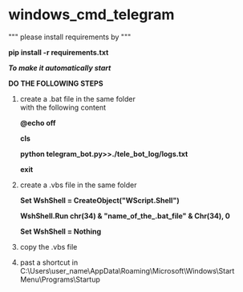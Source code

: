 # windows_cmd_telegram

"""
please install requirements by
"""


**pip install -r requirements.txt**

**_To make it automatically start_**


**DO THE FOLLOWING STEPS**
1. create a .bat file in the same folder  
   with the following content
   
   **@echo off**
   
   **cls**
   
   **python telegram_bot.py>>./tele_bot_log/logs.txt**
   
   **exit**
   
   
 2. create a .vbs file in the same folder 

    **Set WshShell = CreateObject("WScript.Shell")**
    
    **WshShell.Run chr(34) & "name_of_the_.bat_file" & Chr(34), 0**
    
    **Set WshShell = Nothing**
    

3. copy the .vbs file 
4. past a shortcut in C:\Users\user_name\AppData\Roaming\Microsoft\Windows\Start Menu\Programs\Startup
   
